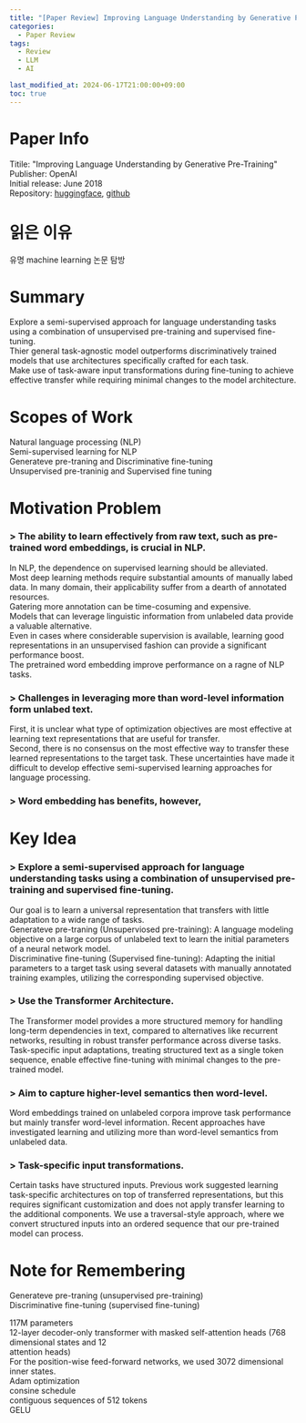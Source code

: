 ```yaml
---
title: "[Paper Review] Improving Language Understanding by Generative Pre-Training"
categories:
  - Paper Review
tags:
  - Review
  - LLM
  - AI

last_modified_at: 2024-06-17T21:00:00+09:00
toc: true
---
```


# Paper Info
Titile: "Improving Language Understanding by Generative Pre-Training"  
Publisher: OpenAI  
Initial release: June 2018  
Repository: [huggingface](https://github.com/huggingface/transformers), [github](https://github.com/openai/finetune-transformer-lm)

# 읽은 이유
유명 machine learning 논문 탐방

# Summary
Explore a semi-supervised approach for language understanding tasks using a combination of unsupervised pre-training and supervised fine-tuning.  
Thier general task-agnostic model outperforms discriminatively trained models that use architectures specifically crafted for each task.  
Make use of task-aware input transformations during fine-tuning to achieve effective transfer while requiring minimal changes to the model architecture.  

# Scopes of Work
Natural language processing (NLP)  
Semi-supervised learning for NLP  
Generateve pre-traning and Discriminative fine-tuning  
Unsupervised pre-traninig and Supervised fine tuning  

# Motivation Problem
### > The ability to learn effectively from raw text, such as pre-trained word embeddings, is crucial in NLP.
In NLP, the dependence on supervised learning should be alleviated.  
Most deep learning methods require substantial amounts of manually labed data.
In many domain, their applicability suffer from a dearth of annotated resources.  
Gatering more annotation can be time-cosuming and expensive.  
Models that can leverage linguistic information from unlabeled data provide a valuable alternative.  
Even in cases where considerable supervision is available, learning good representations in an unsupervised fashion can provide a significant performance boost.  
The pretrained word embedding improve performance on a ragne of NLP tasks.

### > Challenges in leveraging more than word-level information form unlabed text.
First, it is unclear what type of optimization objectives are most effective at learning text representations that are useful for transfer.  
Second, there is no consensus on the most effective way to transfer these learned representations to the target task.
These uncertainties have made it difficult to develop effective semi-supervised learning approaches for language processing.  

### > Word embedding has benefits, however, 

# Key Idea
### > Explore a semi-supervised approach for language understanding tasks using a combination of unsupervised pre-training and supervised fine-tuning.  
Our goal is to learn a universal representation that transfers with little adaptation to a wide range of tasks.  
Generateve pre-traning (Unsuperviosed pre-training): A language modeling objective on a large corpus of unlabeled text to learn the initial parameters of a neural network model.  
Discriminative fine-tuning (Supervised fine-tuning): Adapting the initial parameters to a target task using several datasets with manually annotated training examples, utilizing the corresponding supervised objective.

### > Use the Transformer Architecture.  
The Transformer model provides a more structured memory for handling long-term dependencies in text, compared to alternatives like recurrent networks, resulting in robust transfer performance across diverse tasks.  
Task-specific input adaptations, treating structured text as a single token sequence, enable effective fine-tuning with minimal changes to the pre-trained model.  

### > Aim to capture higher-level semantics then word-level.
Word embeddings trained on unlabeled corpora improve task performance but mainly transfer word-level information.
Recent approaches have investigated learning and utilizing more than word-level semantics from unlabeled data.

### > Task-specific input transformations.
Certain tasks have structured inputs.
Previous work suggested learning task-specific architectures on top of transferred representations, but this requires significant customization and does not apply transfer learning to the additional components.
We use a traversal-style approach, where we convert structured inputs into an ordered sequence that our pre-trained model can process.


# Note for Remembering
Generateve pre-traning (unsupervised pre-training)  
Discriminative fine-tuning (supervised fine-tuning)  

117M parameters  
12-layer decoder-only transformer with masked self-attention heads (768 dimensional states and 12  
attention heads)  
For the position-wise feed-forward networks, we used 3072 dimensional inner states.  
Adam optimization  
consine schedule  
contiguous sequences of 512 tokens  
GELU  
